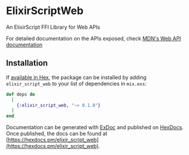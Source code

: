 # ElixirScriptWeb

An ElixirScript FFI Library for Web APIs

For detailed documentation on the APIs exposed, check
[MDN's Web API documentation](https://developer.mozilla.org/en-US/docs/Web/API)

## Installation

If [available in Hex](https://hex.pm/docs/publish), the package can be installed
by adding `elixir_script_web` to your list of dependencies in `mix.exs`:

```elixir
def deps do
  [
    {:elixir_script_web, "~> 0.1.0"}
  ]
end
```

Documentation can be generated with [ExDoc](https://github.com/elixir-lang/ex_doc)
and published on [HexDocs](https://hexdocs.pm). Once published, the docs can
be found at [https://hexdocs.pm/elixir_script_web](https://hexdocs.pm/elixir_script_web).


